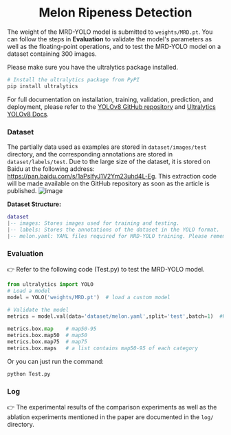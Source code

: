 # <div align="center">Melon Ripeness Detection</div>



The weight of the MRD-YOLO model is submitted to `weights/MRD.pt`.  You can follow the steps in **Evaluation** to validate the model's parameters as well as the floating-point operations, and to test the MRD-YOLO model on a dataset containing 300 images.



Please make sure you have the ultralytics package installed.

```py
# Install the ultralytics package from PyPI
pip install ultralytics
```

For full documentation on installation, training, validation, prediction, and deployment, please refer to the [YOLOv8 GitHub repository](https://github.com/ultralytics/ultralytics) and [Ultralytics YOLOv8 Docs](https://docs.ultralytics.com/).



### Dataset

The partially data used as examples are stored in  `dataset/images/test` directory,  and the corresponding annotations are stored in `dataset/labels/test`.  Due to the large size of the dataset, it is stored on Baidu at the following address: https://pan.baidu.com/s/1aPsIfyJ1V2Ym23uhd4L-Eg. This extraction code will be made available on the GitHub repository as soon as the article is published.
![image](https://github.com/user-attachments/assets/80179191-1d98-4020-9f07-1f9e7426dae3)


**Dataset Structure:**

```lua
dataset
|-- images: Stores images used for training and testing.
|-- labels: Stores the annotations of the dataset in the YOLO format.
|-- melon.yaml: YAML files required for MRD-YOLO training. Please remember to replace the path with your own and note the space between the colon and the path.

```

### Evaluation

👉 Refer to the following code (Test.py) to test the MRD-YOLO model.

```python
from ultralytics import YOLO
# Load a model
model = YOLO('weights/MRD.pt')  # load a custom model
 
# Validate the model
metrics = model.val(data='dataset/melon.yaml',split='test',batch=1)  #Please remember to replace the path in melon.yaml with your own and note the space between the colon and the path.

metrics.box.map    # map50-95
metrics.box.map50  # map50
metrics.box.map75  # map75
metrics.box.maps   # a list contains map50-95 of each category

```

Or you can just run the command:

```python
python Test.py
```



### Log

👉 The experimental results of the comparison experiments as well as the ablation experiments mentioned in the paper are documented in the `log/` directory.

